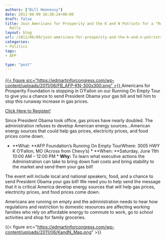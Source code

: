 ```yaml
---
authors: ["Bill Hennessy"]
date: 2011-06-09 16:38:24+00:00
draft: false
title: Join Americans for Prosperity and the K and N Patriots for a "Running on Empty"
  Rally
layout: blog
url: /2011/06/09/join-americans-for-prosperity-and-the-k-and-n-patriots-for-a-running-on-empty-rally/
categories:
- Politics
tags:
- AFP

type: "post"
---
```


#### 



[{{< figure src="https://edmartinforcongress.com/wp-content/uploads/2011/06/FB_AFP-KN-300x300.png" >}}
](https://edmartinforcongress.us1.list-manage1.com/track/click?u=3096f9f3497e58f2da967c33d&id=01bea8e5c9&e=bbb3498998)Americans for Prosperity Foundation is stopping in O’Fallon on our Running On Empty Tour to give you a chance to send President Obama your gas bill and tell him to stop this runaway increase in gas prices.

[Click Here to Register!](https://edmartinforcongress.us1.list-manage.com/track/click?u=3096f9f3497e58f2da967c33d&id=8f3a4491f6&e=bbb3498998)

Since President Obama took office, gas prices have nearly doubled. The administration refuses to develop American energy sources…American energy sources that could help gas prices, electricity prices, and food prices come down.

  * **What: **AFP Foundation’s Running On Empty TourWhere: 3005 HWY K O’Fallon, MO (Across from Chevy’s)    * **When: **Saturday, June 11th 10:00 AM – 12:00 PM    * **Why:** To learn what executive actions the Administration can take to bring down fuel costs and bring stability to the market and send them your gas bill!

The event will include local and national speakers, food, and a chance to send President Obama your gas bill! We need you to help send the message that it is critical America develop energy sources that will help gas prices, electricity prices, and food prices come down.

Americans are running on empty and the administration needs to hear how regulations and restriction to domestic resources are affecting working families who rely on affordable energy to commute to work, go to school activities and shop for family groceries.

{{< figure src="https://edmartinforcongress.com/wp-content/uploads/2011/06/KandN_Map.png" >}}

